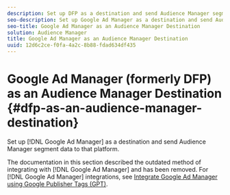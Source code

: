 ```yaml
---
description: Set up DFP as a destination and send Audience Manager segment data to that platform.
seo-description: Set up Google Ad Manager as a destination and send Audience Manager segment data to that platform.
seo-title: Google Ad Manager as an Audience Manager Destination
solution: Audience Manager
title: Google Ad Manager as an Audience Manager Destination
uuid: 12d6c2ce-f0fa-4a2c-8b88-fdad634df435
---
```


# Google Ad Manager (formerly DFP) as an Audience Manager Destination {#dfp-as-an-audience-manager-destination}

Set up [!DNL Google Ad Manager] as a destination and send Audience Manager segment data to that platform.

The documentation in this section described the outdated method of integrating with [!DNL Google Ad Manager] and has been removed. For [!DNL Google Ad Manager] integrations, see [Integrate Google Ad Manager using Google Publisher Tags (GPT)](../integration/gpt-aam-destination/gpt-aam-requirements.md).
